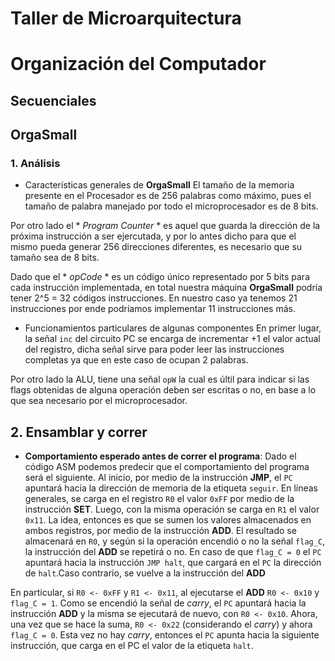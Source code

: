 # Taller de Microarquitectura
# Organización del Computador

## Secuenciales
## OrgaSmall
### 1. Análisis
- Características generales de **OrgaSmall**
El tamaño de la memoria presente en el Procesador es de 256 palabras como máximo, pues el tamaño de palabra manejado por todo el microprocesador es de 8 bits.

Por otro lado el * *Program Counter* * es aquel que guarda la dirección de la próxima instrucción a ser ejercutada, y por lo antes dicho para que el mismo pueda generar 256 direcciones diferentes, es necesario que su tamaño sea de 8 bits.

Dado que el * *opCode* * es un código único representado por 5 bits para cada instrucción implementada, en total nuestra máquina **OrgaSmall** podría tener 2^5 = 32 códigos instrucciones. En nuestro caso ya tenemos 21 instrucciones por ende podríamos implementar 11 instrucciones más.

- Funcionamientos particulares de algunas componentes
En primer lugar, la señal `inc` del circuito PC se encarga de incrementar +1 el valor actual del registro, dicha señal sirve para poder leer las instrucciones completas ya que en este caso de ocupan 2 palabras.

Por otro lado la ALU, tiene una señal `opW` la cual es últil para indicar si las flags obtenidas de alguna operación deben ser escritas o no, en base a lo que sea necesario por el microprocesador.

## 2. Ensamblar y correr
- **Comportamiento esperado antes de correr el programa**:
Dado el código ASM podemos predecir que el comportamiento del programa será el siguiente.
Al inicio, por medio de la instrucción **JMP**, el `PC` apuntará hacia la dirección de memoria de la etiqueta `seguir`. 
En líneas generales, se carga en el registro  `R0` el valor `0xFF` por medio de la instrucción **SET**.
Luego, con la misma operación se carga en `R1` el valor `0x11`. La idea, entonces es que se sumen los valores almacenados en ambos registros, por medio de la instrucción **ADD**. El resultado se almacenará en `R0`, y según si la operación encendió o no la señal `flag_C`, la instrucción del **ADD** se repetirá o no. En caso de que `flag_C = 0` el `PC` apuntará hacia la instrucción `JMP halt`, que cargará en el `PC` la dirección de `halt`.Caso contrario, se vuelve a la instrucción del **ADD** 

En particular, si `R0 <- 0xFF` y `R1 <- 0x11`, al ejecutarse el **ADD** `R0 <- 0x10` y `flag_C = 1`. Como se encendió la señal de *carry*, el `PC` apuntará hacia la instrucción **ADD** y la misma se ejecutará de nuevo, con `R0 <- 0x10`. Ahora, una vez que se hace la suma, `R0 <- 0x22` (considerando el *carry*) y ahora `flag_C = 0`. Esta vez no hay *carry*, entonces el `PC` apunta hacia la siguiente instrucción, que carga en el PC el valor de la etiqueta `halt`.
